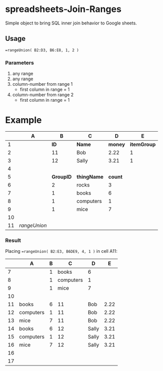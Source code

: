 # spreadsheets-Join-Ranges
Simple object to bring SQL inner join behavior to Google sheets.

## Usage
`
    =rangeUnion( B2:D3, B6:E8, 1, 2 )
`

### Parameters
1. any range
2. any range
3. column-number from range 1
    * first column in range = 1
4. column-number from range 2
    * first column in range = 1

# Example

|   | A | B | C | D | E |
| --- | --- | --- | --- | --- | --- |
| 1   |     | **ID**  | **Name** | **money** | **itemGroup** |
| 2   |     | 11  | Bob | 2.22 | 1 |
| 3   |     | 12  | Sally | 3.21 | 1 |
| 4   |     |   |  |  | |
| 5   |     | **GroupID** | **thingName** | **count** | |
| 6   |     | 2  | rocks | 3 | |
| 7   |     | 1  | books | 6 | |
| 8   |     | 1  | computers | 1 | |
| 9   |     | 1  | mice | 7 | |
| 10   |     |   |  |  | |
| 11   |  *rangeUnion*   |   |  |  | |

### Result
Placing `=rangeUnion( B2:E3, B6DE9, 4, 1 )` in cell A11:

|   | A | B | C | D | E |
| --- | --- | --- | --- | --- | --- |
| 7   |     | 1  | books | 6 | |
| 8   |     | 1  | computers | 1 | |
| 9   |     | 1  | mice | 7 | |
| 10   |     |   |  |  | |
| 11   |  books | 6  | 11 | Bob | 2.22 |
| 12   |  computers | 1  | 11 | Bob | 2.22 |
| 13   |  mice | 7  | 11 | Bob | 2.22 |
| 14   |  books | 6  | 12 | Sally | 3.21 |
| 15   |  computers | 1  | 12 | Sally | 3.21 |
| 16   |  mice | 7  | 12 | Sally | 3.21 |
| 16   |     |   |  |  | |
| 17   |     |   |  |  | |
